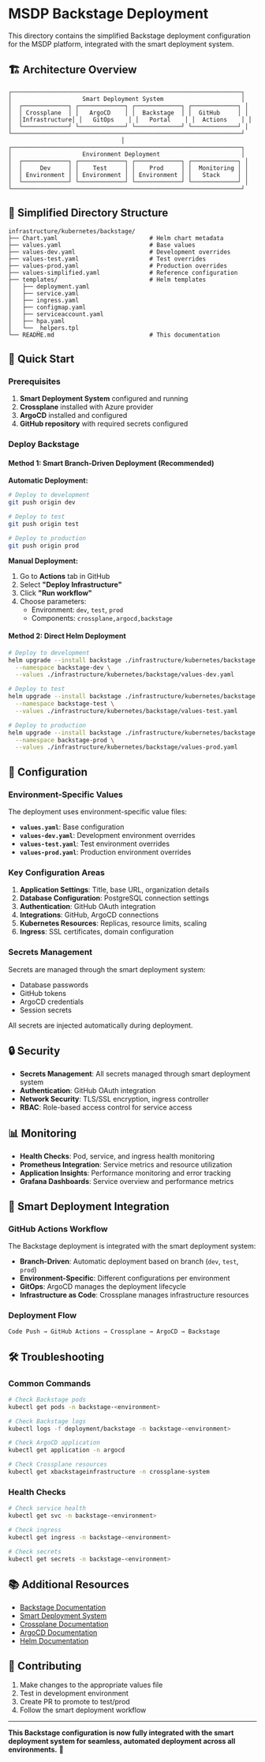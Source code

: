 # MSDP Backstage Deployment

This directory contains the simplified Backstage deployment configuration for the MSDP platform, integrated with the smart deployment system.

## 🏗️ Architecture Overview

```
┌─────────────────────────────────────────────────────────────────┐
│                    Smart Deployment System                      │
│  ┌─────────────┐ ┌─────────────┐ ┌─────────────┐ ┌─────────────┐ │
│  │ Crossplane  │ │   ArgoCD    │ │  Backstage  │ │  GitHub     │ │
│  │Infrastructure│ │   GitOps    │ │   Portal    │ │  Actions    │ │
│  └─────────────┘ └─────────────┘ └─────────────┘ └─────────────┘ │
└─────────────────────────────────────────────────────────────────┘
                                │
┌─────────────────────────────────────────────────────────────────┐
│                    Environment Deployment                       │
│  ┌─────────────┐ ┌─────────────┐ ┌─────────────┐ ┌─────────────┐ │
│  │     Dev     │ │    Test     │ │    Prod     │ │  Monitoring │ │
│  │ Environment │ │ Environment │ │ Environment │ │   Stack     │ │
│  └─────────────┘ └─────────────┘ └─────────────┘ └─────────────┘ │
└─────────────────────────────────────────────────────────────────┘
```

## 📁 Simplified Directory Structure

```
infrastructure/kubernetes/backstage/
├── Chart.yaml                          # Helm chart metadata
├── values.yaml                         # Base values
├── values-dev.yaml                     # Development overrides
├── values-test.yaml                    # Test overrides
├── values-prod.yaml                    # Production overrides
├── values-simplified.yaml              # Reference configuration
├── templates/                          # Helm templates
│   ├── deployment.yaml
│   ├── service.yaml
│   ├── ingress.yaml
│   ├── configmap.yaml
│   ├── serviceaccount.yaml
│   ├── hpa.yaml
│   └── _helpers.tpl
└── README.md                           # This documentation
```

## 🚀 Quick Start

### Prerequisites

1. **Smart Deployment System** configured and running
2. **Crossplane** installed with Azure provider
3. **ArgoCD** installed and configured
4. **GitHub repository** with required secrets configured

### Deploy Backstage

#### **Method 1: Smart Branch-Driven Deployment (Recommended)**

**Automatic Deployment:**
```bash
# Deploy to development
git push origin dev

# Deploy to test
git push origin test

# Deploy to production
git push origin prod
```

**Manual Deployment:**
1. Go to **Actions** tab in GitHub
2. Select **"Deploy Infrastructure"**
3. Click **"Run workflow"**
4. Choose parameters:
   - Environment: `dev`, `test`, `prod`
   - Components: `crossplane,argocd,backstage`

#### **Method 2: Direct Helm Deployment**

```bash
# Deploy to development
helm upgrade --install backstage ./infrastructure/kubernetes/backstage \
  --namespace backstage-dev \
  --values ./infrastructure/kubernetes/backstage/values-dev.yaml

# Deploy to test
helm upgrade --install backstage ./infrastructure/kubernetes/backstage \
  --namespace backstage-test \
  --values ./infrastructure/kubernetes/backstage/values-test.yaml

# Deploy to production
helm upgrade --install backstage ./infrastructure/kubernetes/backstage \
  --namespace backstage-prod \
  --values ./infrastructure/kubernetes/backstage/values-prod.yaml
```

## 🔧 Configuration

### Environment-Specific Values

The deployment uses environment-specific value files:

- **`values.yaml`**: Base configuration
- **`values-dev.yaml`**: Development environment overrides
- **`values-test.yaml`**: Test environment overrides  
- **`values-prod.yaml`**: Production environment overrides

### Key Configuration Areas

1. **Application Settings**: Title, base URL, organization details
2. **Database Configuration**: PostgreSQL connection settings
3. **Authentication**: GitHub OAuth integration
4. **Integrations**: GitHub, ArgoCD connections
5. **Kubernetes Resources**: Replicas, resource limits, scaling
6. **Ingress**: SSL certificates, domain configuration

### Secrets Management

Secrets are managed through the smart deployment system:
- Database passwords
- GitHub tokens
- ArgoCD credentials
- Session secrets

All secrets are injected automatically during deployment.

## 🔒 Security

- **Secrets Management**: All secrets managed through smart deployment system
- **Authentication**: GitHub OAuth integration
- **Network Security**: TLS/SSL encryption, ingress controller
- **RBAC**: Role-based access control for service access

## 📊 Monitoring

- **Health Checks**: Pod, service, and ingress health monitoring
- **Prometheus Integration**: Service metrics and resource utilization
- **Application Insights**: Performance monitoring and error tracking
- **Grafana Dashboards**: Service overview and performance metrics

## 🔄 Smart Deployment Integration

### GitHub Actions Workflow

The Backstage deployment is integrated with the smart deployment system:

- **Branch-Driven**: Automatic deployment based on branch (`dev`, `test`, `prod`)
- **Environment-Specific**: Different configurations per environment
- **GitOps**: ArgoCD manages the deployment lifecycle
- **Infrastructure as Code**: Crossplane manages infrastructure resources

### Deployment Flow

```
Code Push → GitHub Actions → Crossplane → ArgoCD → Backstage
```

## 🛠️ Troubleshooting

### Common Commands

```bash
# Check Backstage pods
kubectl get pods -n backstage-<environment>

# Check Backstage logs
kubectl logs -f deployment/backstage -n backstage-<environment>

# Check ArgoCD application
kubectl get application -n argocd

# Check Crossplane resources
kubectl get xbackstageinfrastructure -n crossplane-system
```

### Health Checks

```bash
# Check service health
kubectl get svc -n backstage-<environment>

# Check ingress
kubectl get ingress -n backstage-<environment>

# Check secrets
kubectl get secrets -n backstage-<environment>
```

## 📚 Additional Resources

- [Backstage Documentation](https://backstage.io/docs/)
- [Smart Deployment System](../README-Smart-Deployment.md)
- [Crossplane Documentation](https://crossplane.io/docs/)
- [ArgoCD Documentation](https://argo-cd.readthedocs.io/)
- [Helm Documentation](https://helm.sh/docs/)

## 🤝 Contributing

1. Make changes to the appropriate values file
2. Test in development environment
3. Create PR to promote to test/prod
4. Follow the smart deployment workflow

---

**This Backstage configuration is now fully integrated with the smart deployment system for seamless, automated deployment across all environments.** 🚀
